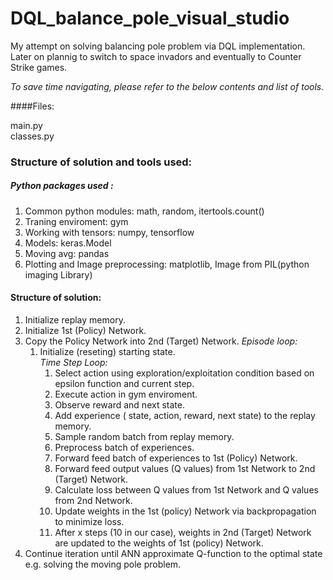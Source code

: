 # DQL_balance_pole_visual_studio

My attempt on solving balancing pole problem via DQL implementation. <br/>
Later on plannig to switch to space invadors and eventually to Counter Strike games.

*To save time navigating, please refer to the below contents and list of tools.*

####Files:

main.py <br/>
classes.py <br/>

### Structure of solution and tools used:

##### Python packages used : 
1. Common python modules: math, random, itertools.count()
2. Traning enviroment: gym
3. Working with tensors: numpy, tensorflow
4. Models: keras.Model
4. Moving avg: pandas
4. Plotting and Image preprocessing: matplotlib, Image from PIL(python imaging Library)

#### Structure of solution:

1. Initialize replay memory.
2. Initialize 1st (Policy) Network.
3. Copy the Policy Network into 2nd (Target) Network.
   *Episode loop:*
      1. Initialize (reseting) starting state. <br/>
      *Time Step Loop:*
          1. Select action using exploration/exploitation condition based on epsilon function and current step.
          2. Execute action in gym enviroment.
          3. Observe reward and next state.
          4. Add experience ( state, action, reward, next state) to the replay memory.
          5. Sample random batch from replay memory.
          6. Preprocess batch of experiences.
          7. Forward feed batch of experiences to 1st (Policy) Network.
          8. Forward feed output values (Q values) from 1st Network to 2nd (Target) Network.
          9. Calculate loss between Q values from 1st Network and Q values from 2nd Network.
          10. Update weights in the 1st (policy) Network via backpropagation to minimize loss.
          11. After x steps (10 in our case), weights in 2nd (Target) Network are updated to the weights of 1st (policy) Network.
4. Continue iteration until ANN approximate Q-function to the optimal state e.g. solving the moving pole problem. 
         
